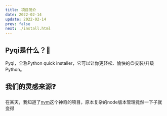 ```yaml
---
title: 项目简介
date: 2022-02-14
update: 2022-02-14
prev: false
next: ./install.html
---
```

## Pyqi是什么？🤔️
Pyqi，全称Python quick installer，它可以让你更轻松、愉快的😉安装/升级Python。
## 我们的灵感来源❓
在某天，我知道了[nvm](https://github.com/nvm-sh/nvm)这个神奇的项目，原本复杂的node版本管理竟然一下子就变得